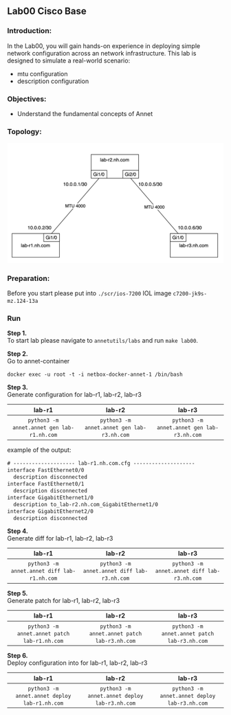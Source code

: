 ## Lab00 Cisco Base

### Introduction:
In the Lab00, you will gain hands-on experience in deploying simple network configuration across an network infrastructure. This lab is designed to simulate a real-world scenario:
- mtu configuration
- description configuration

### Objectives:
- Understand the fundamental concepts of Annet

### Topology:

![Lab Topology](./images/topology.png)

### Preparation:

Before you start please put into `./scr/ios-7200` IOL image `c7200-jk9s-mz.124-13a`

### Run

**Step 1.**  
To start lab please navigate to `annetutils/labs` and run `make lab00`.

**Step 2.**  
Go to annet-container  
```
docker exec -u root -t -i netbox-docker-annet-1 /bin/bash
```

**Step 3.**  
Generate configuration for lab-r1, lab-r2, lab-r3

| lab-r1 | lab-r2 | lab-r3 |
|:------:|:------:|:------:|
| `python3 -m annet.annet gen lab-r1.nh.com` | `python3 -m annet.annet gen lab-r3.nh.com` | `python3 -m annet.annet gen lab-r3.nh.com` |

example of the output:
```
# -------------------- lab-r1.nh.com.cfg --------------------
interface FastEthernet0/0
  description disconnected
interface FastEthernet0/1
  description disconnected
interface GigabitEthernet1/0
  description to_lab-r2.nh.com_GigabitEthernet1/0
interface GigabitEthernet2/0
  description disconnected
```


**Step 4.**  
Generate diff for lab-r1, lab-r2, lab-r3

| lab-r1 | lab-r2 | lab-r3 |
|:------:|:------:|:------:|
| `python3 -m annet.annet diff lab-r1.nh.com` | `python3 -m annet.annet diff lab-r3.nh.com` | `python3 -m annet.annet diff lab-r3.nh.com` |


**Step 5.**  
Generate patch for lab-r1, lab-r2, lab-r3

| lab-r1 | lab-r2 | lab-r3 |
|:------:|:------:|:------:|
| `python3 -m annet.annet patch lab-r1.nh.com` | `python3 -m annet.annet patch lab-r3.nh.com` | `python3 -m annet.annet patch lab-r3.nh.com` |


**Step 6.**  
Deploy configuration into for lab-r1, lab-r2, lab-r3

| lab-r1 | lab-r2 | lab-r3 |
|:------:|:------:|:------:|
| `python3 -m annet.annet deploy lab-r1.nh.com` | `python3 -m annet.annet deploy lab-r3.nh.com` | `python3 -m annet.annet deploy lab-r3.nh.com` |
